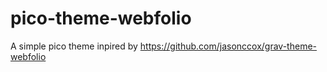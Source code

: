 # pico-theme-webfolio
A simple pico theme inpired by https://github.com/jasonccox/grav-theme-webfolio
